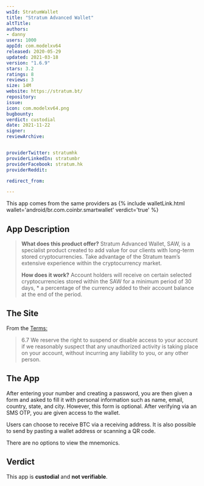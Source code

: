 ```yaml
---
wsId: StratumWallet
title: "Stratum Advanced Wallet"
altTitle: 
authors:
- danny
users: 1000
appId: com.modelxv64
released: 2020-05-29
updated: 2021-03-18
version: "1.6.9"
stars: 3.2
ratings: 8
reviews: 3
size: 14M
website: https://stratum.bt/
repository: 
issue: 
icon: com.modelxv64.png
bugbounty: 
verdict: custodial
date: 2021-11-22
signer: 
reviewArchive:


providerTwitter: stratumhk
providerLinkedIn: stratumbr
providerFacebook: stratum.hk
providerReddit: 

redirect_from:

---
```



This app comes from the same providers as {% include walletLink.html wallet='android/br.com.coinbr.smartwallet' verdict='true' %}

## App Description

> **What does this product offer?** Stratum Advanced Wallet, SAW, is a specialist product created to add value for our clients with long-term stored cryptocurrencies. Take advantage of the Stratum team’s extensive experience within the cryptocurrency market.
>
> **How does it work?** Account holders will receive on certain selected cryptocurrencies stored within the SAW for a minimum period of 30 days, \* a percentage of the currency added to their account balance at the end of the period.

## The Site

From the [Terms:](https://stratum.bt/TermsandConditions.pdf)

> 6.7 We reserve the right to suspend or disable access to your
account if we reasonably suspect that any unauthorized activity is
taking place on your account, without incurring any liability to
you, or any other person.


## The App

After entering your number and creating a password, you are then given a form and asked to fill it with personal information such as name, email, country, state, and city. However, this form is optional. After verifying via an SMS OTP, you are given access to the wallet.

Users can choose to receive BTC via a receiving address. It is also possible to send by pasting a wallet address or scanning a QR code.

There are no options to view the mnemonics.

## Verdict

This app is **custodial** and **not verifiable**.
